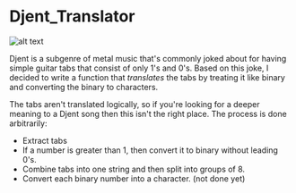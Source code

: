 # Djent_Translator
![alt text](https://encrypted-tbn0.gstatic.com/images?q=tbn:ANd9GcSx3Nq97IB_mCPko0rfpbJ_gjENdVLrHn-SkyHPL-japf_nZMKAjA)

Djent is a subgenre of metal music that's commonly joked about for having simple guitar tabs that consist of only 1's and 0's. Based on this joke, I decided to write a function that *translates* the tabs by treating it like binary and converting the binary to characters. 

The tabs aren't translated logically, so if you're looking for a deeper meaning to a Djent song then this isn't the right place. The process is done arbitrarily:
- Extract tabs 
- If a number is greater than 1, then convert it to binary without leading 0's. 
- Combine tabs into one string and then split into groups of 8.
- Convert each binary number into a character. (not done yet)  
